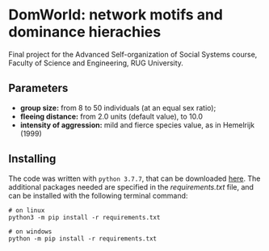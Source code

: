 # DomWorld: network motifs and dominance hierachies
Final project for the Advanced Self-organization of Social Systems course, Faculty of Science and Engineering, RUG University.

## Parameters
- **group size:** from 8 to 50 individuals (at an equal sex ratio);
- **fleeing distance:** from 2.0 units (default value), to 10.0
- **intensity of aggression:** mild and fierce species value, as in Hemelrijk (1999)

## Installing
The code was written with `python 3.7.7`, that can be downloaded [here](https://www.python.org/downloads/release/python-377/). The additional packages needed are specified in the *requirements.txt* file, and can be installed with the following terminal command:

```shell
# on linux
python3 -m pip install -r requirements.txt

# on windows
python -m pip install -r requirements.txt
```

